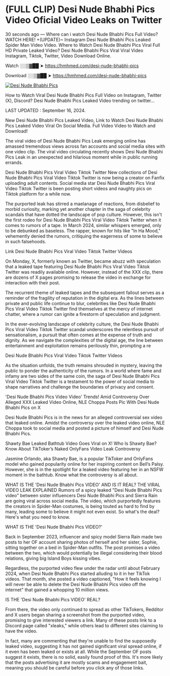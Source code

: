 # (FULL CLIP) Desi Nude Bhabhi Pics Video Oficial Video Leaks on Twitter

30 seconds ago — Where can i watch Desi Nude Bhabhi Pics Full Video? WATCH HERE! +(UPDATE)~ Instagram Desi Nude Bhabhi Pics Leaked Spider Man Video Video. Where to Watch Desi Nude Bhabhi Pics Viral Full HD Private Leaked Video? Desi Nude Bhabhi Pics Viral Viral Video Instagram, Tiktok, Twitter, Video Download Online.

Watch ░░▒▓██ ➤ https://hmhmed.com/desi-nude-bhabhi-pics

Download ░░▒▓██ ➤ https://hmhmed.com/desi-nude-bhabhi-pics

[![Desi Nude Bhabhi Pics](https://i.imgur.com/dJHk4Zq.gif)](https://hmhmed.com/desi-nude-bhabhi-pics)

How to Watch Viral Desi Nude Bhabhi Pics Full Video on Instagram, Twitter (X), Discord? Desi Nude Bhabhi Pics Leaked Video trending on twitter...

LAST UPDATED : September 16, 2024.

New Desi Nude Bhabhi Pics Leaked Video, Link to Watch Desi Nude Bhabhi Pics Leaked Video Viral On Social Media. Full Video Video to Watch and Download!

The viral video of Desi Nude Bhabhi Pics Leak emerging online has amassed tremendous views across fan accounts and social media sites with one video clip. The viral video circulating recently shows Desi Nude Bhabhi Pics Leak in an unexpected and hilarious moment while in public running errands.

Desi Nude Bhabhi Pics Viral Video Tiktok Twitter New collections of Desi Nude Bhabhi Pics Viral Video Tiktok Twitter is now being a creator on Fanfix uploading adult contents. Social media star Desi Nude Bhabhi Pics Viral Video Tiktok Twitter is been posting short videos and naughty pics on Tiktok platform for a while now.

The purported leak has stirred a maelanage of reactions, from disbelief to morbid curiosity, marking yet another chapter in the saga of celebrity scandals that have dotted the landscape of pop culture. However, this isn't the first rodeo for Desi Nude Bhabhi Pics Viral Video Tiktok Twitter when it comes to rumors of a tape. In March 2024, similar whispers emerged, only to be debunked as baseless. The rapper, known for hits like "In Ha Mood," vehemently denied the rumors, critiquing the eagerness of some to believe in such falsehoods.

Link Desi Nude Bhabhi Pics Viral Video Tiktok Twitter Videos

On Monday, X, formerly known as Twitter, became abuzz with speculation that a leaked tape featuring Desi Nude Bhabhi Pics Viral Video Tiktok Twitter was readily available online. However, instead of the XXX clip, there are dozens of X pages promising to release the video in exchange for interaction with their post.

The recurrent theme of leaked tapes and the subsequent fallout serves as a reminder of the fragility of reputation in the digital era. As the lines between private and public life continue to blur, celebrities like Desi Nude Bhabhi Pics Viral Video Tiktok Twitter find themselves at the mercy of internet chatter, where a rumor can ignite a firestorm of speculation and judgment.

In the ever-evolving landscape of celebrity culture, the Desi Nude Bhabhi Pics Viral Video Tiktok Twitter scandal underscores the relentless pursuit of sensationalism, a pursuit that often comes at the expense of truth and dignity. As we navigate the complexities of the digital age, the line between entertainment and exploitation remains perilously thin, prompting a re

Desi Nude Bhabhi Pics Viral Video Tiktok Twitter Videos

As the situation unfolds, the truth remains shrouded in mystery, leaving the public to ponder the authenticity of the rumors. In a world where fame and infamy are two sides of the same coin, the saga of Desi Nude Bhabhi Pics Viral Video Tiktok Twitter is a testament to the power of social media to shape narratives and challenge the boundaries of privacy and consent.

'Desi Nude Bhabhi Pics Video Video' Trends! Amid Controversy Over Alleged XXX Leaked Video Online, NLE Choppa Posts Pic With Desi Nude Bhabhi Pics on X

Desi Nude Bhabhi Pics is in the news for an alleged controversial sex video that leaked online. Amidst the controversy over the leaked video online, NLE Choppa took to social media and posted a picture of himself and Desi Nude Bhabhi Pics.

Shawty Bae Leaked Bathtub Video Goes Viral on X! Who Is Shawty Bae? Know About TikToker’s Naked OnlyFans Video Leak Controversy

Jasmine Orlando, aka Shawty Bae, is a popular TikToker and OnlyFans model who gained popularity online for her inspiring content on Bell’s Palsy. However, she is in the spotlight for a leaked video featuring her in an NSFW moment in the bathtub. Know what the controversy is all about.

WHAT IS THE 'Desi Nude Bhabhi Pics VIDEO' AND IS IT REAL? THE VIRAL VIDEO LEAK EXPLAINED Rumors of a spicy leaked "Desi Nude Bhabhi Pics video" between sister influencers Desi Nude Bhabhi Pics and Sierra Rain are going viral across social media. The video, which purportedly features the creators in Spider-Man costumes, is being touted as hard to find by many, leading some to believe it might not even exist. So what's the deal? Here's what you need to know.

WHAT IS THE 'Desi Nude Bhabhi Pics VIDEO?'

Back in September 2023, influencer and spicy model Sierra Rain made two posts to her OF account sharing photos of herself and her sister, Sophie, sitting together on a bed in Spider-Man outfits. The post promises a video between the two, which would potentially be illegal considering their blood relations, giving big Island Boys kissing vibes.

Regardless, the purported video flew under the radar until about February 2024, when Desi Nude Bhabhi Pics started alluding to it in her TikTok videos. That month, she posted a video captioned, "How it feels knowing I will never be able to delete the Desi Nude Bhabhi Pics video off the internet" that gained a whopping 10 million views.

IS THE 'Desi Nude Bhabhi Pics VIDEO' REAL?

From there, the video only continued to spread as other TikTokers, Redditor and X users began sharing a screenshot from the purported video, promising to give interested viewers a link. Many of these posts link to a Discord page called "xleaks," while others lead to different sites claiming to have the video.

In fact, many are commenting that they're unable to find the supposedly leaked video, suggesting it has not gained significant viral spread online, if it even has been leaked or exists at all. While the September OF posts suggest it exists, there is no solid, easily found proof of this. It's more likely that the posts advertising it are mostly scams and engagement bait, meaning you should be careful before you click any of those links.